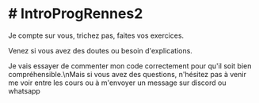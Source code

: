 <DOCTYPE html>
  <body>
    <h1># IntroProgRennes2 </h1>
    <p>Je compte sur vous, trichez pas, faites vos exercices.</p>
    <p>Venez si vous avez des doutes ou besoin d'explications.</p>
    <p>Je vais essayer de commenter mon code correctement pour qu'il soit bien compréhensible.\nMais si vous avez des questions, n'hésitez pas à venir me voir entre les cours ou à m'envoyer un message sur discord ou whatsapp</p>
  </body>
</html>
